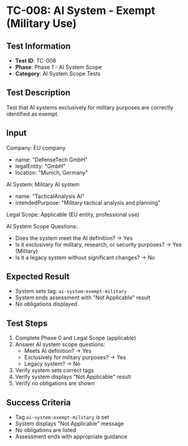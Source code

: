 # TC-008: AI System - Exempt (Military Use)

## Test Information
- **Test ID**: TC-008
- **Phase**: Phase 1 - AI System Scope
- **Category**: AI System Scope Tests

## Test Description
Test that AI systems exclusively for military purposes are correctly identified as exempt.

## Input
Company: EU company
- name: "DefenseTech GmbH"
- legalEntity: "GmbH"
- location: "Munich, Germany"

AI System: Military AI system
- name: "TacticalAnalysis AI"
- intendedPurpose: "Military tactical analysis and planning"

Legal Scope: Applicable (EU entity, professional use)

AI System Scope Questions:
- Does the system meet the AI definition? → Yes
- Is it exclusively for military, research, or security purposes? → Yes (Military)
- Is it a legacy system without significant changes? → No

## Expected Result
- System sets tag: `ai-system:exempt-military`
- System ends assessment with "Not Applicable" result
- No obligations displayed

## Test Steps
1. Complete Phase 0 and Legal Scope (applicable)
2. Answer AI system scope questions:
   - Meets AI definition? → Yes
   - Exclusively for military purposes? → Yes
   - Legacy system? → No
3. Verify system sets correct tags
4. Verify system displays "Not Applicable" result
5. Verify no obligations are shown

## Success Criteria
- Tag `ai-system:exempt-military` is set
- System displays "Not Applicable" message
- No obligations are listed
- Assessment ends with appropriate guidance 